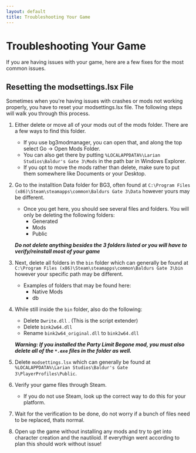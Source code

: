 ```yaml
---
layout: default
title: Troubleshooting Your Game
---
```


# Troubleshooting Your Game

If you are having issues with your game, here are a few fixes for the most common issues.

## Resetting the modsettings.lsx File

Sometimes when you're having issues with crashes or mods not working properly, you have to reset your modsettings.lsx file. The following steps will walk you through this process.

1. Either delete or move all of your mods out of the mods folder. There are a few ways to find this folder. 
   * If you use bg3modmanager, you can open that, and along the top select Go -> Open Mods Folder.
   * You can also get there by putting `%LOCALAPPDATA%\Larian Studios\Baldur's Gate 3\Mods` in the path bar in Windows Explorer.
   * If you opt to move the mods rather than delete, make sure to put them somewhere like Documents or your Desktop.
2. Go to the installtion Data folder for BG3, often found at `C:\Program Files (x86)\Steam\steamapps\common\Baldurs Gate 3\Data` however yours may be different. 
   * Once you get here, you should see several files and folders. You will only be deleting the following folders:
     * Generated
     * Mods
     * Public

    ***Do not delete anything besides the 3 folders listed or you will have to verify/reinstall most of your game***
3. Next, delete all folders in the `bin` folder which can generally be found at `C:\Program Files (x86)\Steam\steamapps\common\Baldurs Gate 3\bin` however your specific path may be different.
   * Examples of folders that may be found here:
     * Native Mods
     * db
4. While still inside the `bin` folder, also do the following:
   * Delete `Dwrite.dll` . (This is the script extender)
   * Delete `bink2w64.dll`
   * Rename `bink2w64_original.dll` to `bink2w64.dll`

   ***Warning: If you installed the Party Limit Begone mod, you must also delete all of the `*.exe` files in the folder as well.***
5. Delete `modsettings.lsx` which can generally be found at `%LOCALAPPDATA%\Larian Studios\Baldur's Gate 3\PlayerProfiles\Public`. 
6. Verify your game files through Steam.
   * If you do not use Steam, look up the correct way to do this for your platform.
7. Wait for the verification to be done, do not worry if a bunch of files need to be replaced, thats normal.
8. Open up the game without installing any mods and try to get into character creation and the nautiloid. If everythign went according to plan this should work without issue!